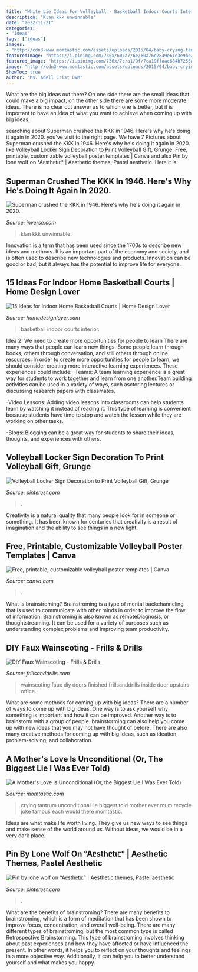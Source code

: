 ```yaml
---
title: "White Lie Ideas For Volleyball - Basketball Indoor Courts Interior"
description: "Klan kkk unwinnable"
date: "2022-11-21"
categories:
- "ideas"
tags: ["ideas"]
images:
- "http://cdn3-www.momtastic.com/assets/uploads/2015/04/baby-crying-tantrum-black-and-white.jpg"
featuredImage: "https://i.pinimg.com/736x/60/a7/6e/60a76e2849e61e3e9be2fa9a4d2441f1.jpg"
featured_image: "https://i.pinimg.com/736x/7c/a1/9f/7ca19ffaac684b7255a0d6bb1ef6effb.jpg"
image: "http://cdn3-www.momtastic.com/assets/uploads/2015/04/baby-crying-tantrum-black-and-white.jpg"
ShowToc: true
author: "Ms. Adell Crist DVM"
---
```



What are the big ideas out there?
On one side there are the small ideas that could make a big impact, on the other side there are some more moderate ideas. There is no clear cut answer as to which one is better, but it is important to have an idea of what you want to achieve when coming up with big ideas.

	

		
searching about Superman crushed the KKK in 1946. Here&#039;s why he&#039;s doing it again in 2020. you've visit to the right page. We have 7 Pictures about Superman crushed the KKK in 1946. Here&#039;s why he&#039;s doing it again in 2020. like Volleyball Locker Sign Decoration to Print Volleyball Gift, Grunge, Free, printable, customizable volleyball poster templates | Canva and also Pin by lone wolf on °Aᥱsthᥱtιᥴ° | Aesthetic themes, Pastel aesthetic. Here it is:
		
    
## Superman Crushed The KKK In 1946. Here&#039;s Why He&#039;s Doing It Again In 2020.

<img loading=lazy src="https://imgix.bustle.com/uploads/image/2020/5/12/40212bcd-ba18-4128-b529-cb4e50f4ebab-dab5466e-932e-4c94-867e-d4ff8891ac10-smsk_tpb_142.png?w=1200&amp;h=630&amp;fit=crop&amp;crop=faces&amp;fm=jpg" onerror="this.onerror=null;this.src='https://tse1.mm.bing.net/th?id=OIP.iYw07uZs2Zeb69KaUbnxvgHaD4&amp;pid=15.1';" alt="Superman crushed the KKK in 1946. Here&#039;s why he&#039;s doing it again in 2020.">

_Source: inverse.com_

>klan kkk unwinnable. 

	

Innovation is a term that has been used since the 1700s to describe new ideas and methods. It is an important part of the economy and society, and is often used to describe new technologies and products. Innovation can be good or bad, but it always has the potential to improve life for everyone.

    
## 15 Ideas For Indoor Home Basketball Courts | Home Design Lover

<img loading=lazy src="https://homedesignlover.com/wp-content/uploads/2014/04/basketball0indoor.jpg" onerror="this.onerror=null;this.src='https://tse3.mm.bing.net/th?id=OIP.Ohvx7p5d2EfhoK-veILJTwHaEK&amp;pid=15.1';" alt="15 Ideas for Indoor Home Basketball Courts | Home Design Lover">

_Source: homedesignlover.com_

>basketball indoor courts interior. 

	

Idea 2: We need to create more opportunities for people to learn
There are many ways that people can learn new things. Some people learn through books, others through conversation, and still others through online resources. In order to create more opportunities for people to learn, we should consider creating more interactive learning experiences. These experiences could include:
-Teams: A team learning experience is a great way for students to work together and learn from one another.Team building activities can be used in a variety of ways, such asctoring lectures or discussing research papers with classmates.

-Video Lessons: Adding video lessons into classrooms can help students learn by watching it instead of reading it. This type of learning is convenient because students have time to stop and watch the lesson while they are working on other tasks.

-Blogs: Blogging can be a great way for students to share their ideas, thoughts, and experiences with others.

    
## Volleyball Locker Sign Decoration To Print Volleyball Gift, Grunge

<img loading=lazy src="https://i.pinimg.com/736x/60/a7/6e/60a76e2849e61e3e9be2fa9a4d2441f1.jpg" onerror="this.onerror=null;this.src='https://tse1.mm.bing.net/th?id=OIP.nNKbBk47d5Z7jisGGMgAaQHaHa&amp;pid=15.1';" alt="Volleyball Locker Sign Decoration to Print Volleyball Gift, Grunge">

_Source: pinterest.com_

>. 

	

Creativity is a natural quality that many people look for in someone or something. It has been known for centuries that creativity is a result of imagination and the ability to see things in a new light.

    
## Free, Printable, Customizable Volleyball Poster Templates | Canva

<img loading=lazy src="https://marketplace.canva.com/EADaoXqzlm8/1/0/566w/canva-blue-yellow-volleyball-championship-game-poster-ELZ5P_V8p4I.jpg" onerror="this.onerror=null;this.src='https://tse4.mm.bing.net/th?id=OIP.GRzFEtyXzwnx5J9cCtAGVAHaKd&amp;pid=15.1';" alt="Free, printable, customizable volleyball poster templates | Canva">

_Source: canva.com_

>. 

	

What is brainstroming?
Brainstroming is a type of mental backchanneling that is used to communicate with other minds in order to improve the flow of information. Brainstroming is also known as remoteDiagnosis, or thoughtstreaming. It can be used for a variety of purposes such as understanding complex problems and improving team productivity.

    
## DIY Faux Wainscoting - Frills &amp; Drills

<img loading=lazy src="http://i1.wp.com/www.frillsanddrills.com/wp-content/uploads/2015/03/IMG_0678.jpg" onerror="this.onerror=null;this.src='https://tse3.mm.bing.net/th?id=OIP.53GHEl8CwU1nph4_CovZSgHaLH&amp;pid=15.1';" alt="DIY Faux Wainscoting - Frills &amp; Drills">

_Source: frillsanddrills.com_

>wainscoting faux diy doors finished frillsanddrills inside door upstairs office. 

	

What are some methods for coming up with big ideas?
There are a number of ways to come up with big ideas. One way is to ask yourself why something is important and how it can be improved. Another way is to brainstorm with a group of people. brainstorming can also help you come up with new ideas that you may not have thought of before. There are also many creative methods for coming up with big ideas, such as ideation, problem-solving, and collaboration.

    
## A Mother&#039;s Love Is Unconditional (Or, The Biggest Lie I Was Ever Told)

<img loading=lazy src="http://cdn3-www.momtastic.com/assets/uploads/2015/04/baby-crying-tantrum-black-and-white.jpg" onerror="this.onerror=null;this.src='https://tse1.mm.bing.net/th?id=OIP.NnjuDa5D4EbQlxTpFfH64gHaFj&amp;pid=15.1';" alt="A Mother&#039;s Love is Unconditional (Or, the Biggest Lie I Was Ever Told)">

_Source: momtastic.com_

>crying tantrum unconditional lie biggest told mother ever mum recycle joke famous each would there momtastic. 

	

Ideas are what make life worth living. They give us new ways to see things and make sense of the world around us. Without ideas, we would be in a very dark place.

    
## Pin By Lone Wolf On °Aᥱsthᥱtιᥴ° | Aesthetic Themes, Pastel Aesthetic

<img loading=lazy src="https://i.pinimg.com/736x/7c/a1/9f/7ca19ffaac684b7255a0d6bb1ef6effb.jpg" onerror="this.onerror=null;this.src='https://tse2.mm.bing.net/th?id=OIP.9xiAIDMLV33hQAPRnwGB6QHaHa&amp;pid=15.1';" alt="Pin by lone wolf on °Aᥱsthᥱtιᥴ° | Aesthetic themes, Pastel aesthetic">

_Source: pinterest.com_

>. 

	

What are the benefits of brainstroming?
There are many benefits to brainstroming, which is a form of meditation that has been shown to improve focus, concentration, and overall well-being. There are many different types of brainstroming, but the most common type is called Retrospective Brainstorming. This type of brainstroming involves thinking about past experiences and how they have affected or have influenced the present. In other words, it helps you to reflect on your thoughts and feelings in a more objective way. Additionally, it can help you to better understand yourself and what makes you happy.

